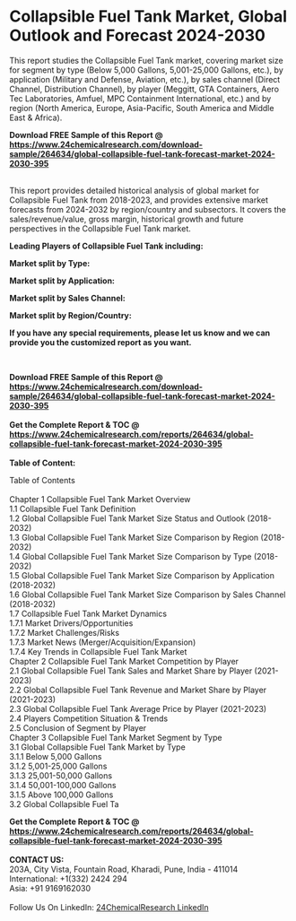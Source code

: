 <h1>Collapsible Fuel Tank Market, Global Outlook and Forecast 2024-2030</h1><p>
</p><p>
This report studies the Collapsible Fuel Tank market, covering market size for segment by type (Below 5,000 Gallons, 5,001-25,000 Gallons, etc.), by application (Military and Defense, Aviation, etc.), by sales channel (Direct Channel, Distribution Channel), by player (Meggitt, GTA Containers, Aero Tec Laboratories, Amfuel, MPC Containment International, etc.) and by region (North America, Europe, Asia-Pacific, South America and Middle East &amp; Africa).</p><p>
</p><div><b>Download FREE Sample of this Report @ 
            <a href="https://www.24chemicalresearch.com/download-sample/264634/global-collapsible-fuel-tank-forecast-market-2024-2030-395">
            https://www.24chemicalresearch.com/download-sample/264634/global-collapsible-fuel-tank-forecast-market-2024-2030-395</a></b></div><br><p>
This report provides detailed historical analysis of global market for Collapsible Fuel Tank from 2018-2023, and provides extensive market forecasts from 2024-2032 by region/country and subsectors. It covers the sales/revenue/value, gross margin, historical growth and future perspectives in the Collapsible Fuel Tank market.</p><p>
</p><p>
<strong>Leading Players of Collapsible Fuel Tank including:</strong>
</p><p>
<strong>Market split by Type:</strong></p><p>
</p><p>
<strong>Market split by Application:</strong></p><p>
</p><p>
<strong>Market split by Sales Channel:</strong></p><p>
</p><p>
<strong>Market split by Region/Country:</strong></p><p>
</p><p>
<strong>If you have any special requirements, please let us know and we can provide you the customized report as you want.</strong></p><p>
 </p><div><b>Download FREE Sample of this Report @ 
            <a href="https://www.24chemicalresearch.com/download-sample/264634/global-collapsible-fuel-tank-forecast-market-2024-2030-395">
            https://www.24chemicalresearch.com/download-sample/264634/global-collapsible-fuel-tank-forecast-market-2024-2030-395</a></b></div><br><div><b>Get the Complete Report & TOC @ 
            <a href="https://www.24chemicalresearch.com/reports/264634/global-collapsible-fuel-tank-forecast-market-2024-2030-395">
            https://www.24chemicalresearch.com/reports/264634/global-collapsible-fuel-tank-forecast-market-2024-2030-395</a></b></div><br>
            <b>Table of Content:</b><p>Table of Contents<br />
<br />
Chapter 1 Collapsible Fuel Tank Market Overview<br />
    1.1 Collapsible Fuel Tank Definition<br />
    1.2 Global Collapsible Fuel Tank Market Size Status and Outlook (2018-2032)<br />
    1.3 Global Collapsible Fuel Tank Market Size Comparison by Region (2018-2032)<br />
    1.4 Global Collapsible Fuel Tank Market Size Comparison by Type (2018-2032)<br />
    1.5 Global Collapsible Fuel Tank Market Size Comparison by Application (2018-2032)<br />
    1.6 Global Collapsible Fuel Tank Market Size Comparison by Sales Channel (2018-2032)<br />
    1.7 Collapsible Fuel Tank Market Dynamics<br />
        1.7.1 Market Drivers/Opportunities<br />
        1.7.2 Market Challenges/Risks<br />
        1.7.3 Market News (Merger/Acquisition/Expansion)<br />
        1.7.4 Key Trends in Collapsible Fuel Tank Market<br />
Chapter 2 Collapsible Fuel Tank Market Competition by Player<br />
    2.1 Global Collapsible Fuel Tank Sales and Market Share by Player (2021-2023)<br />
    2.2 Global Collapsible Fuel Tank Revenue and Market Share by Player (2021-2023)<br />
    2.3 Global Collapsible Fuel Tank Average Price by Player (2021-2023)<br />
    2.4 Players Competition Situation & Trends<br />
    2.5 Conclusion of Segment by Player<br />
Chapter 3 Collapsible Fuel Tank Market Segment by Type<br />
    3.1 Global Collapsible Fuel Tank Market by Type<br />
        3.1.1 Below 5,000 Gallons<br />
        3.1.2 5,001-25,000 Gallons<br />
        3.1.3 25,001-50,000 Gallons<br />
        3.1.4 50,001-100,000 Gallons<br />
        3.1.5 Above 100,000 Gallons<br />
    3.2 Global Collapsible Fuel Ta</p><div><b>Get the Complete Report & TOC @ 
            <a href="https://www.24chemicalresearch.com/reports/264634/global-collapsible-fuel-tank-forecast-market-2024-2030-395">
            https://www.24chemicalresearch.com/reports/264634/global-collapsible-fuel-tank-forecast-market-2024-2030-395</a></b></div><br><b>CONTACT US:</b><br>
            203A, City Vista, Fountain Road, Kharadi, Pune, India - 411014<br>
            International: +1(332) 2424 294<br>
            Asia: +91 9169162030 <br><br>
            Follow Us On LinkedIn: <a href="https://www.linkedin.com/company/24chemicalresearch/">24ChemicalResearch LinkedIn</a>